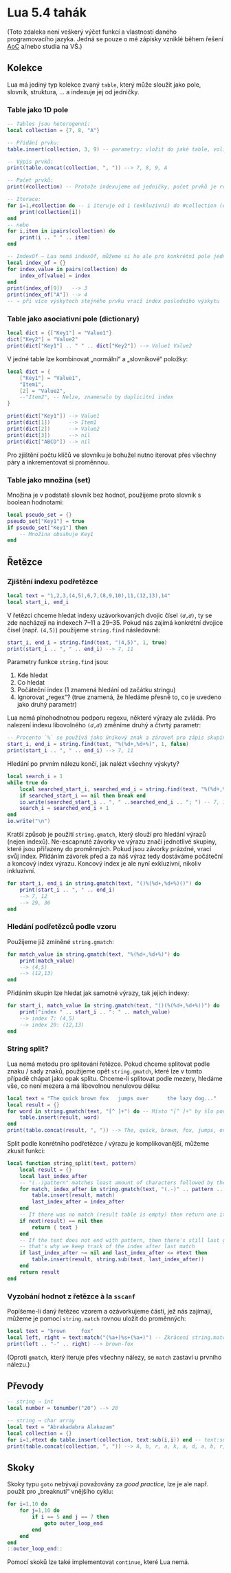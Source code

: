 # Lua 5.4 tahák

(Toto zdaleka není veškerý výčet funkcí a vlastností daného programovacího jazyka. Jedná se pouze o&nbsp;mé zápisky vzniklé během řešení [AoC](https://github.com/RDMCz/AdventOfCode) a/nebo studia na VŠ.)

## Kolekce

Lua má jediný typ kolekce zvaný `table`, který může sloužit jako pole, slovník, struktura, ... a indexuje jej od jedničky.

### Table jako 1D pole

```lua
-- Tables jsou heterogenní:
local collection = {7, 8, "A"}

-- Přidání prvku:
table.insert(collection, 3, 9) -- parametry: vložit do jaké table, volitelně na jaký index, co vložit

-- Výpis prvků:
print(table.concat(collection, ", ")) --> 7, 8, 9, A

-- Počet prvků:
print(#collection) -- Protože indexujeme od jedničky, počet prvků je roven poslednímu indexu

-- Iterace:
for i=1,#collection do -- i iteruje od 1 (exkluzivní) do #collection (exkluzivní)
    print(collection[i])
end
-- nebo
for i,item in ipairs(collection) do
    print(i .. " " .. item)
end

-- IndexOf – Lua nemá indexOf, můžeme si ho ale pro konkrétní pole jednoduše napsat:
local index_of = {}
for index,value in pairs(collection) do
    index_of[value] = index
end
print(index_of[9])   --> 3
print(index_of["A"]) --> 4
-- ⇒ při více výskytech stejného prvku vrací index posledního výskytu
```

### Table jako asociativní pole (dictionary)

```lua
local dict = {["Key1"] = "Value1"}
dict["Key2"] = "Value2"
print(dict["Key1"] .. " " .. dict["Key2"]) --> Value1 Value2
```

V jedné table lze kombinovat „normální“ a „slovníkové“ položky:

```lua
local dict = {
    ["Key1"] = "Value1",
    "Item1",
    [2] = "Value2",
    --"Item2", -- Nelze, znamenalo by duplicitní index
}

print(dict["Key1"]) --> Value1
print(dict[1])      --> Item1
print(dict[2])      --> Value2
print(dict[3])      --> nil
print(dict["ABCD"]) --> nil
```

Pro zjištění počtu klíčů ve slovníku je bohužel nutno iterovat přes všechny páry a inkrementovat si proměnnou.

### Table jako množina (set)

Množina je v podstatě slovník bez hodnot, použijeme proto slovník s boolean hodnotami:

```lua
local pseudo_set = {}
pseudo_set["Key1"] = true
if pseudo_set["Key1"] then
    -- Množina obsahuje Key1
end
```

## Řetězce

### Zjištění indexu podřetězce

```lua
local text = "1,2,3,(4,5),6,7,(8,9,10),11,(12,13),14"
local start_i, end_i
```

V řetězci chceme hledat indexy uzávorkovaných dvojic čísel `(𝑑,𝑑)`, ty se zde nacházejí na indexech 7–11 a 29–35. Pokud nás zajímá konkrétní dvojice čísel (např. `(4,5)`) použijeme `string.find` následovně:

```lua
start_i, end_i = string.find(text, "(4,5)", 1, true)
print(start_i .. ", " .. end_i) --> 7, 11
```

Parametry funkce `string.find` jsou:

1. Kde hledat
2. Co hledat
3. Počáteční index (1 znamená hledání od začátku stringu)
4. Ignorovat „regex“? (true znamená, že hledáme přesně to, co je uvedeno jako druhý parametr)

Lua nemá plnohodnotnou podporu regexu, některé výrazy ale zvládá. Pro nalezení indexu libovolného `(𝑑,𝑑)` změníme druhý a čtvrtý parametr:

```lua
-- Procento `%` se používá jako únikový znak a zároveň pro zápis skupiny znaků
start_i, end_i = string.find(text, "%(%d+,%d+%)", 1, false)
print(start_i .. ", " .. end_i) --> 7, 11
```

Hledání po prvním nálezu končí, jak nalézt všechny výskyty?

```lua
local search_i = 1
while true do
    local searched_start_i, searched_end_i = string.find(text, "%(%d+,%d+%)", search_i, false)
    if searched_start_i == nil then break end
    io.write(searched_start_i .. ", " ..searched_end_i .. "; ") -- 7, 11; 29, 35;
    search_i = searched_end_i + 1
end
io.write("\n")
```

Kratší způsob je použití `string.gmatch`, který slouží pro hledání výrazů (nejen indexů). Ne-escapnuté závorky ve výrazu značí jednotlivé skupiny, které jsou přiřazeny do proměnných. Pokud jsou závorky prázdné, vrací svůj index. Přidáním závorek před a za náš výraz tedy dostáváme počáteční a koncový index výrazu. Koncový index je ale nyní exkluzivní, nikoliv inkluzivní.

```lua
for start_i, end_i in string.gmatch(text, "()%(%d+,%d+%)()") do
    print(start_i .. ", " .. end_i)
    --> 7, 12
    --> 29, 36
end
```

### Hledání podřetězců podle vzoru

Použijeme již zmíněné `string.gmatch`:

```lua
for match_value in string.gmatch(text, "%(%d+,%d+%)") do
    print(match_value)
    --> (4,5)
    --> (12,13)
end
```

Přidáním skupin lze hledat jak samotné výrazy, tak jejich indexy:

```lua
for start_i, match_value in string.gmatch(text, "()(%(%d+,%d+%))") do
    print("index " .. start_i .. ": " .. match_value)
    --> index 7: (4,5)
    --> index 29: (12,13)
end
```

### String split?

Lua nemá metodu pro splitování řetězce. Pokud chceme splitovat podle znaku / sady znaků, použijeme opět `string.gmatch`, které lze v tomto případě chápat jako opak splitu. Chceme-li splitovat podle mezery, hledáme vše, co není mezera a má libovolnou nenulovou délku:

```lua
local text = "The quick brown fox   jumps over      the lazy dog..."
local result = {}
for word in string.gmatch(text, "[^ ]+") do -- Místo "[^ ]+" by šlo použít např. "%a+" (https://www.lua.org/pil/20.2.html)
    table.insert(result, word)
end
print(table.concat(result, ", ")) --> The, quick, brown, fox, jumps, over, the, lazy, dog...
```

Split podle konrétního podřetězce / výrazu je komplikovanější, můžeme zkusit funkci:

```lua
local function string_split(text, pattern)
    local result = {}
    local last_index_after
    -- "(.-)pattern" matches least amount of characters followed by the pattern; "()" matches index after said pattern
    for match, index_after in string.gmatch(text, "(.-)" .. pattern .. "()") do
        table.insert(result, match)
        last_index_after = index_after
    end
    -- If there was no match (result table is empty) then return one item table with input text (no splitting was made)
    if next(result) == nil then
        return { text }
    end
    -- If the text does not end with pattern, then there's still last group of characters missing from the table,
    -- that's why we keep track of the index after last match
    if last_index_after ~= nil and last_index_after <= #text then
        table.insert(result, string.sub(text, last_index_after))
    end
    return result
end
```

### Vyzobání hodnot z řetězce à la `sscanf`

Popíšeme-li daný řetězec vzorem a ozávorkujeme části, jež nás zajímají, můžeme je pomocí `string.match` rovnou uložit do proměnných:

```lua
local text = "brown     fox"
local left, right = text:match("(%a+)%s+(%a+)") -- Zkrácení string.match(text, "(%a+)%s+(%a+)")
print(left .. "-" .. right) --> brown-fox
```

(Oproti `gmatch`, který iteruje přes všechny nálezy, se `match` zastaví u prvního nálezu.)

## Převody

```lua
-- string → int
local number = tonumber("20") --> 20

-- string → char array
local text = "Abrakadabra Alakazam"
local collection = {}
for i=1,#text do table.insert(collection, text:sub(i,i)) end -- text:sub(i,i) == string.sub(text,i,i)
print(table.concat(collection, ", ")) --> A, b, r, a, k, a, d, a, b, r, a,  , A, l, a, k, a, z, a, m
```

## Skoky

Skoky typu `goto` nebývají považovány za _good practice_, lze je ale např. použít pro „breaknutí“ vnějšího cyklu:

```lua
for i=1,10 do
    for j=1,10 do
        if i == 5 and j == 7 then
            goto outer_loop_end
        end
    end
end
::outer_loop_end::
```

Pomocí skoků lze také implementovat `continue`, které Lua nemá.
